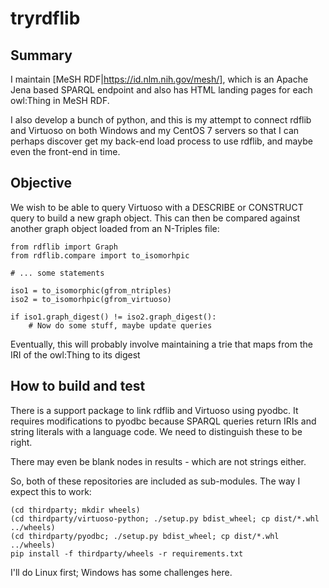 # tryrdflib

## Summary

I maintain [MeSH RDF|https://id.nlm.nih.gov/mesh/], which is an Apache Jena based SPARQL endpoint
and also has HTML landing pages for each owl:Thing in MeSH RDF.

I also develop a bunch of python, and this is my attempt to connect rdflib and Virtuoso on both
Windows and my CentOS 7 servers so that I can perhaps discover get my back-end load process
to use rdflib, and maybe even the front-end in time.

## Objective

We wish to be able to query Virtuoso with a DESCRIBE or CONSTRUCT query to build a new graph object.
This can then be compared against another graph object loaded from an N-Triples file:

```
from rdflib import Graph
from rdflib.compare import to_isomorhpic

# ... some statements

iso1 = to_isomorphic(gfrom_ntriples)
iso2 = to_isomorhpic(gfrom_virtuoso)

if iso1.graph_digest() != iso2.graph_digest():
    # Now do some stuff, maybe update queries

```

Eventually, this will probably involve maintaining a trie that maps from the IRI of the owl:Thing to its digest


## How to build and test

There is a support package to link rdflib and Virtuoso using pyodbc.  It
requires modifications to pyodbc because SPARQL queries return IRIs and string
literals with a language code.  We need to distinguish these to be right.

There may even be blank nodes in results - which are not strings either.

So, both of these repositories are included as sub-modules.
The way I expect this to work:


```
(cd thirdparty; mkdir wheels)
(cd thirdparty/virtuoso-python; ./setup.py bdist_wheel; cp dist/*.whl ../wheels)
(cd thirdparty/pyodbc; ./setup.py bdist_wheel; cp dist/*.whl ../wheels)
pip install -f thirdparty/wheels -r requirements.txt
```

I'll do Linux first; Windows has some challenges here.


